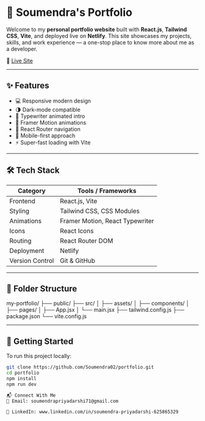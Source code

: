 # 🚀 Soumendra's Portfolio

Welcome to my **personal portfolio website** built with **React.js**, **Tailwind CSS**, **Vite**, and deployed live on **Netlify**. This site showcases my projects, skills, and work experience — a one-stop place to know more about me as a developer.

🔗 [Live Site](https://soumendra-portfolio.netlify.app)

---

## ✨ Features

- 💻 Responsive modern design
- 🌗 Dark-mode compatible
- 🧠 Typewriter animated intro
- 🚀 Framer Motion animations
- 🔀 React Router navigation
- 📱 Mobile-first approach
- ⚡ Super-fast loading with Vite

---

## 🛠️ Tech Stack

| Category       | Tools / Frameworks               |
|----------------|----------------------------------|
| Frontend       | React.js, Vite                   |
| Styling        | Tailwind CSS, CSS Modules        |
| Animations     | Framer Motion, React Typewriter  |
| Icons          | React Icons                      |
| Routing        | React Router DOM                 |
| Deployment     | Netlify                          |
| Version Control| Git & GitHub                     |

---

## 📁 Folder Structure

my-portfolio/
├── public/
├── src/
│   ├── assets/
│   ├── components/
│   ├── pages/
│   ├── App.jsx
│   └── main.jsx
├── tailwind.config.js
├── package.json
└── vite.config.js


---

## 🚀 Getting Started

To run this project locally:

```bash
git clone https://github.com/Soumendra02/portfolio.git
cd portfolio
npm install
npm run dev

📬 Connect With Me
📧 Email: soumendrapriyadarshi71@gmail.com

💼 LinkedIn: www.linkedin.com/in/soumendra-priyadarshi-625865329